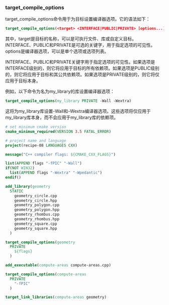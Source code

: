 ### target_compile_options
target_compile_options命令用于为目标设置编译器选项。它的语法如下：
```cmake
target_compile_options(<target> <INTERFACE|PUBLIC|PRIVATE> [options...])
```
其中，target是目标的名称，可以是可执行文件、库或自定义目标。INTERFACE、PUBLIC和PRIVATE是可选的关键字，用于指定选项的可见性。options是编译器选项，可以是单个选项或选项列表。

INTERFACE、PUBLIC和PRIVATE关键字用于指定选项的可见性。如果选项是INTERFACE级别的，则它将应用于目标的所有依赖项。如果选项是PUBLIC级别的，则它将应用于目标和其公共依赖项。如果选项是PRIVATE级别的，则它将仅应用于目标本身。

例如，以下命令为名为my_library的库设置编译器选项：
```cmake
target_compile_options(my_library PRIVATE -Wall -Wextra)
```
这将为my_library库设置-Wall和-Wextra编译器选项。这些选项将仅应用于my_library库本身，而不会应用于my_library库的依赖项。

```cmake
# set minimum cmake version
cmake_minimum_required(VERSION 3.5 FATAL_ERROR)

# project name and language
project(recipe-08 LANGUAGES CXX)

message("C++ compiler flags: ${CMAKE_CXX_FLAGS}")

list(APPEND flags "-fPIC" "-Wall")
if(NOT WIN32)
  list(APPEND flags "-Wextra" "-Wpedantic")
endif()

add_library(geometry
  STATIC
    geometry_circle.cpp
    geometry_circle.hpp
    geometry_polygon.cpp
    geometry_polygon.hpp
    geometry_rhombus.cpp
    geometry_rhombus.hpp
    geometry_square.cpp
    geometry_square.hpp
  )

target_compile_options(geometry
  PRIVATE
    ${flags}
  )

add_executable(compute-areas compute-areas.cpp)

target_compile_options(compute-areas
  PRIVATE
    "-fPIC"
  )

target_link_libraries(compute-areas geometry)
```


